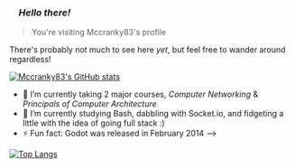<!-- [![Readme Card](https://github-readme-stats.vercel.app/api/pin/?username=mccranky83&repo=github-readme-stats&show_owner=true&theme=cobalt)](https://github.com/mccranky83/github-readme-stats) -->

### _&ensp;&ensp;Hello there!_

> You're visiting Mccranky83's profile

There's probably not much to see here _yet_, but feel free to wander around regardless!

[![Mccranky83's GitHub stats](https://github-readme-stats.vercel.app/api?username=mccranky83&theme=cobalt&show_icons=true&hide=prs)](https://github.com/mccranky83/github-readme-stats)

- 🔭 I’m currently taking 2 major courses, _Computer Networking_ & _Principals of Computer Architecture_
- 🌱 I’m currently studying Bash, dabbling with Socket.io, and fidgeting a little with the idea of going full stack :)
- ⚡ Fun fact: Godot was released in February 2014 -->

[![Top Langs](https://github-readme-stats.vercel.app/api/top-langs/?username=mccranky83&layout=compact&theme=cobalt&exclude_repo=github-readme-stats,mccranky83.github.io)](https://github.com/mccranky83/github-readme-stats)
